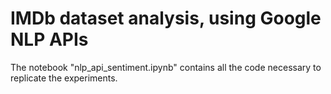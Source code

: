 # IMDb dataset analysis, using Google NLP APIs

The notebook "nlp_api_sentiment.ipynb" contains all the code necessary to replicate the experiments.
